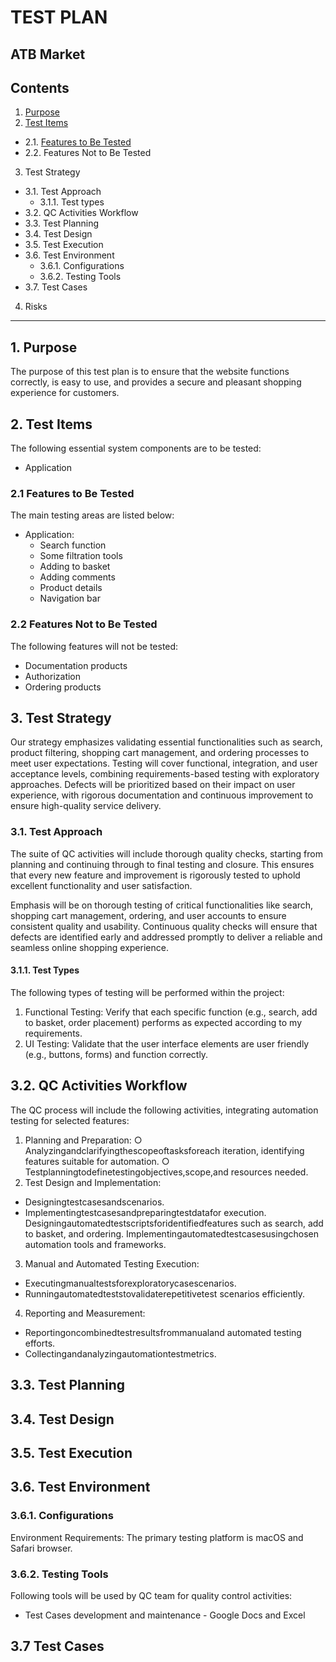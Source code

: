 # TEST PLAN 


## ATB Market


## Contents
1. [Purpose](#1-purpose)
2. [Test Items](#2-test-items)
  - 2.1. [Features to Be Tested](#2.1-features-to-be-tested)
  - 2.2. Features Not to Be Tested
3. Test Strategy 
  - 3.1. Test Approach
    - 3.1.1. Test types
  - 3.2. QC Activities Workflow
  - 3.3. Test Planning
  - 3.4. Test Design
  - 3.5. Test Execution
  - 3.6. Test Environment
    - 3.6.1. Configurations
    - 3.6.2. Testing Tools
  - 3.7. Test Cases
4. Risks

---

## 1. Purpose

The purpose of this test plan is to ensure that the website functions correctly, is easy to use, and provides a secure and pleasant shopping experience for customers.

## 2. Test Items

The following essential system components are to be tested: 
- Application

### 2.1 Features to Be Tested

The main testing areas are listed below: 
- Application:
  - Search function
  - Some filtration tools
  - Adding to basket
  - Adding comments
  - Product details
  - Navigation bar
    
### 2.2 Features Not to Be Tested

The following features will not be tested: 
- Documentation products
- Authorization
- Ordering products

## 3. Test Strategy

Our strategy emphasizes validating essential functionalities such as search, product filtering, shopping cart management, and ordering processes to meet user expectations. Testing will cover functional, integration, and user acceptance levels, combining requirements-based testing with exploratory approaches. Defects will be prioritized based on their impact on user experience, with rigorous documentation and continuous improvement to ensure high-quality service delivery.

### 3.1. Test Approach

The suite of QC activities will include thorough quality checks, starting from planning and continuing through to final testing and closure. This ensures that every new feature and improvement is rigorously tested to uphold excellent functionality and user satisfaction.

Emphasis will be on thorough testing of critical functionalities like search, shopping cart management, ordering, and user accounts to ensure consistent quality and usability. Continuous quality checks will ensure that defects are identified early and addressed promptly to deliver a reliable and seamless online shopping experience.

#### 3.1.1. Test Types

The following types of testing will be performed within the project:
1. Functional Testing: Verify that each specific function (e.g., search, add to basket, order placement) performs as expected according to my requirements.
2. UI Testing: Validate that the user interface elements are user friendly (e.g., buttons, forms) and function correctly.

## 3.2. QC Activities Workflow

The QC process will include the following activities, integrating automation testing for selected features:
1. Planning and Preparation:
○ Analyzingandclarifyingthescopeoftasksforeach
iteration, identifying features suitable for automation. ○ Testplanningtodefinetestingobjectives,scope,and
resources needed.
2. Test Design and Implementation:
- Designingtestcasesandscenarios.
- Implementingtestcasesandpreparingtestdatafor
execution.
Designingautomatedtestscriptsforidentifiedfeatures
such as search, add to basket, and ordering.
Implementingautomatedtestcasesusingchosen
automation tools and frameworks.
3. Manual and Automated Testing Execution:
- Executingmanualtestsforexploratorycasescenarios.
- Runningautomatedteststovalidaterepetitivetest
scenarios efficiently.
4. Reporting and Measurement:
- Reportingoncombinedtestresultsfrommanualand automated testing efforts.
- Collectingandanalyzingautomationtestmetrics.

## 3.3. Test Planning
## 3.4. Test Design
## 3.5. Test Execution
## 3.6. Test Environment

### 3.6.1. Configurations
Environment Requirements: The primary testing platform is macOS and Safari browser.
### 3.6.2. Testing Tools
Following tools will be used by QC team for quality control activities:
- Test Cases development and maintenance - Google Docs and Excel

## 3.7 Test Cases
